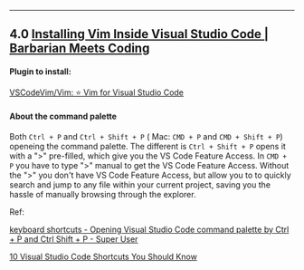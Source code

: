 

---

## 4.0  [Installing Vim Inside Visual Studio Code | Barbarian Meets Coding](https://www.barbarianmeetscoding.com/boost-your-coding-fu-with-vscode-and-vim/installing-vim-in-vscode/) 



#### Plugin to install:

 [VSCodeVim/Vim: :star: Vim for Visual Studio Code](https://github.com/VSCodeVim/Vim) 



#### About the command palette

Both `Ctrl + P` and `Ctrl + Shift + P`  ( Mac: `CMD + P` and `CMD + Shift + P`) openeing the command palette. The different is  `Ctrl + Shift + P` opens it with a ">" pre-filled, which give you the VS Code Feature Access.  In `CMD + P` you have to type ">" manual to get the VS Code Feature Access.  Without the ">" you don't have VS Code Feature Access, but allow you to to quickly search and jump to any file within your current project, saving you the hassle of manually browsing through the explorer.

Ref: 

[keyboard shortcuts - Opening Visual Studio Code command palette by Ctrl + P and Ctrl Shift + P - Super User](https://superuser.com/questions/1780091/opening-visual-studio-code-command-palette-by-ctrl-p-and-ctrl-shift-p) 

[10 Visual Studio Code Shortcuts You Should Know](https://academind.com/tutorials/10-visual-studio-code-shortcuts-you-should-know) 

